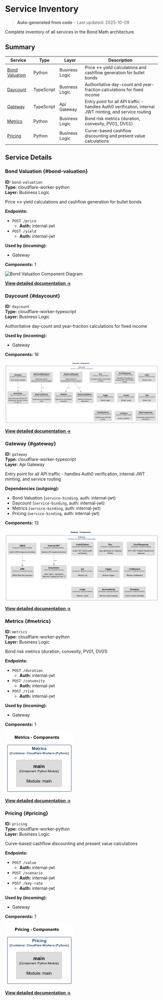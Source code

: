 # Service Inventory

> **Auto-generated from code** - Last updated: 2025-10-09

Complete inventory of all services in the Bond Math architecture.

## Summary

| Service                           | Type       | Layer          | Description                                                                                             |
| --------------------------------- | ---------- | -------------- | ------------------------------------------------------------------------------------------------------- |
| [Bond Valuation](#bond-valuation) | Python     | Business Logic | Price ↔ yield calculations and cashflow generation for bullet bonds                                    |
| [Daycount](#daycount)             | TypeScript | Business Logic | Authoritative day-count and year-fraction calculations for fixed income                                 |
| [Gateway](#gateway)               | TypeScript | Api Gateway    | Entry point for all API traffic - handles Auth0 verification, internal JWT minting, and service routing |
| [Metrics](#metrics)               | Python     | Business Logic | Bond risk metrics (duration, convexity, PV01, DV01)                                                     |
| [Pricing](#pricing)               | Python     | Business Logic | Curve-based cashflow discounting and present value calculations                                         |

## Service Details

### Bond Valuation {#bond-valuation}

**ID:** `bond-valuation`  
**Type:** cloudflare-worker-python  
**Layer:** Business Logic

Price ↔ yield calculations and cashflow generation for bullet bonds

**Endpoints:**

- `POST /price`
  - **Auth:** internal-jwt
- `POST /yield`
  - **Auth:** internal-jwt

**Used by (incoming):**

- Gateway

**Components:** 1

![Bond Valuation Component Diagram](../diagrams/structurizr-Components_bond-valuation.png)

**[View detailed documentation →](./components/bond-valuation.md)**

### Daycount {#daycount}

**ID:** `daycount`  
**Type:** cloudflare-worker-typescript  
**Layer:** Business Logic

Authoritative day-count and year-fraction calculations for fixed income

**Used by (incoming):**

- Gateway

**Components:** 16

![Daycount Component Diagram](../diagrams/structurizr-Components_daycount.png)

**[View detailed documentation →](./components/daycount.md)**

### Gateway {#gateway}

**ID:** `gateway`  
**Type:** cloudflare-worker-typescript  
**Layer:** Api Gateway

Entry point for all API traffic - handles Auth0 verification, internal JWT
minting, and service routing

**Dependencies (outgoing):**

- Bond Valuation (`service-binding`, auth: internal-jwt)
- Daycount (`service-binding`, auth: internal-jwt)
- Metrics (`service-binding`, auth: internal-jwt)
- Pricing (`service-binding`, auth: internal-jwt)

**Components:** 13

![Gateway Component Diagram](../diagrams/structurizr-Components_gateway.png)

**[View detailed documentation →](./components/gateway.md)**

### Metrics {#metrics}

**ID:** `metrics`  
**Type:** cloudflare-worker-python  
**Layer:** Business Logic

Bond risk metrics (duration, convexity, PV01, DV01)

**Endpoints:**

- `POST /duration`
  - **Auth:** internal-jwt
- `POST /convexity`
  - **Auth:** internal-jwt
- `POST /risk`
  - **Auth:** internal-jwt

**Used by (incoming):**

- Gateway

**Components:** 1

![Metrics Component Diagram](../diagrams/structurizr-Components_metrics.png)

**[View detailed documentation →](./components/metrics.md)**

### Pricing {#pricing}

**ID:** `pricing`  
**Type:** cloudflare-worker-python  
**Layer:** Business Logic

Curve-based cashflow discounting and present value calculations

**Endpoints:**

- `POST /value`
  - **Auth:** internal-jwt
- `POST /scenario`
  - **Auth:** internal-jwt
- `POST /key-rate`
  - **Auth:** internal-jwt

**Used by (incoming):**

- Gateway

**Components:** 1

![Pricing Component Diagram](../diagrams/structurizr-Components_pricing.png)

**[View detailed documentation →](./components/pricing.md)**

